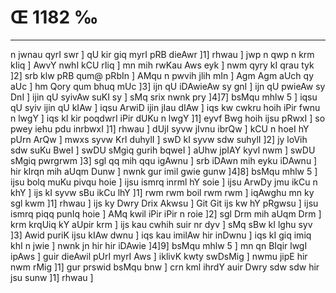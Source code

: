 # Œ 1182 ‰
---
n jwnau qyrI swr ] qU kir giq myrI pRB dieAwr ]1] rhwau ] jwp n
qwp n krm kIiq ] AwvY nwhI kCU rIiq ] mn mih rwKau Aws eyk ] nwm
qyry kI qrau tyk ]2] srb klw pRB qum@ pRbIn ] AMqu n pwvih jlih mIn
] Agm Agm aUch qy aUc ] hm Qory qum bhuq mUc ]3] ijn qU iDAwieAw
sy gnI ] ijn qU pwieAw sy DnI ] ijin qU syivAw suKI sy ] sMq srix
nwnk pry ]4]7] bsMqu mhlw 5 ] iqsu qU syiv ijin qU kIAw ] iqsu
ArwiD ijin jIau dIAw ] iqs kw cwkru hoih iPir fwnu n lwgY ] iqs kI
kir poqdwrI iPir dUKu n lwgY ]1] eyvf Bwg hoih ijsu pRwxI ] so pwey iehu
pdu inrbwxI ]1] rhwau ] dUjI syvw jIvnu ibrQw ] kCU n hoeI hY pUrn
ArQw ] mwxs syvw KrI duhylI ] swD kI syvw sdw suhylI ]2] jy loVih
sdw suKu BweI ] swDU sMgiq gurih bqweI ] aUhw jpIAY kyvl nwm ] swDU
sMgiq pwrgrwm ]3] sgl qq mih qqu igAwnu ] srb iDAwn mih eyku
iDAwnu ] hir kIrqn mih aUqm Dunw ] nwnk gur imil gwie gunw ]4]8]
bsMqu mhlw 5 ] ijsu bolq muKu pivqu hoie ] ijsu ismrq inrml hY soie ]
ijsu ArwDy jmu ikCu n khY ] ijs kI syvw sBu ikCu lhY ]1] rwm rwm boil
rwm rwm ] iqAwghu mn ky sgl kwm ]1] rhwau ] ijs ky Dwry Drix
Akwsu ] Git Git ijs kw hY pRgwsu ] ijsu ismrq piqq punIq hoie ]
AMq kwil iPir iPir n roie ]2] sgl Drm mih aUqm Drm ] krm
krqUiq kY aUpir krm ] ijs kau cwhih suir nr dyv ] sMq sBw kI lghu
syv ]3] Awid puriK ijsu kIAw dwnu ] iqs kau imilAw hir inDwnu ]
iqs kI giq imiq khI n jwie ] nwnk jn hir hir iDAwie ]4]9]
bsMqu mhlw 5 ] mn qn BIqir lwgI ipAws ] guir dieAwil pUrI myrI
Aws ] iklivK kwty swDsMig ] nwmu jipE hir nwm rMig ]1] gur
prswid bsMqu bnw ] crn kml ihrdY auir Dwry sdw sdw hir jsu sunw
]1] rhwau ]
####
